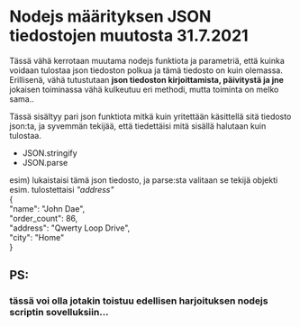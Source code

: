 <h1>Nodejs määrityksen JSON tiedostojen muutosta 31.7.2021 </h1>

Tässä vähä kerrotaan muutama nodejs funktiota ja parametriä, että kuinka voidaan tulostaa json tiedoston polkua ja tämä tiedosto on kuin olemassa.
Erillisenä, vähä tutustutaan <b> json tiedoston kirjoittamista, päivitystä ja jne </b> jokaisen toiminassa vähä kulkeutuu eri methodi, mutta toiminta on melko sama..

Tässä sisältyy pari json funktiota mitkä kuin yritettään käsittellä sitä tiedosto json:ta, 
ja syvemmän tekijää, että tiedettäisi mitä sisällä halutaan kuin tulostaa.
<ul> 
  <li>JSON.stringify</li>
  <li>JSON.parse</li>
</ul>

esim) lukaistaisi tämä json tiedosto, ja parse:sta valitaan se tekijä objekti esim. tulostettaisi <i> "address"</i> <br>
{ <br>
  "name": "John Dae", <br>
  "order_count": 86, <br>
  "address": "Qwerty Loop Drive", <br>
  "city": "Home" <br>
}<br>

<h2>PS: </h2> 
<h3> tässä voi olla jotakin toistuu edellisen harjoituksen nodejs scriptin sovelluksiin... </h3>

